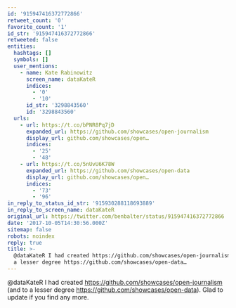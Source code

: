```yaml
---
id: '915947416372772866'
retweet_count: '0'
favorite_count: '1'
id_str: '915947416372772866'
retweeted: false
entities:
  hashtags: []
  symbols: []
  user_mentions:
    - name: Kate Rabinowitz
      screen_name: dataKateR
      indices:
        - '0'
        - '10'
      id_str: '3298843560'
      id: '3298843560'
  urls:
    - url: https://t.co/bPNR8Pq7jD
      expanded_url: https://github.com/showcases/open-journalism
      display_url: github.com/showcases/open…
      indices:
        - '25'
        - '48'
    - url: https://t.co/5nUvU6K78W
      expanded_url: https://github.com/showcases/open-data
      display_url: github.com/showcases/open…
      indices:
        - '73'
        - '96'
in_reply_to_status_id_str: '915930288118693889'
in_reply_to_screen_name: dataKateR
original_url: https://twitter.com/benbalter/status/915947416372772866
date: '2017-10-05T14:30:56.000Z'
sitemap: false
robots: noindex
reply: true
title: >-
  @dataKateR I had created https://github.com/showcases/open-journalism (and to
  a lesser degree https://github.com/showcases/open-data…
---
```


@dataKateR I had created https://github.com/showcases/open-journalism (and to a lesser degree https://github.com/showcases/open-data). Glad to update if you find any more.